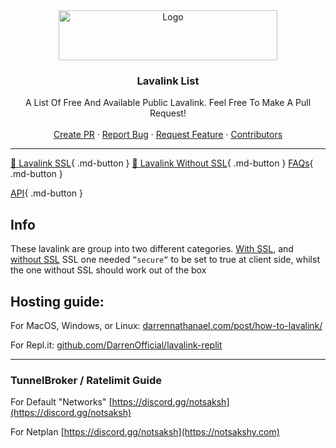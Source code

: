 <div align="center">
  <a href="https://github.com/NotSaksh/Lavalinks.xyz">
    <img src="https://www.darrennathanael.com/cdn/springtext.svg" alt="Logo" width="350" height="80">
  </a>

<h3 align="center">Lavalink List</h3>

  <p align="center">
    A List Of Free And Available Public Lavalink. Feel Free To Make A Pull Request!
    <br />
    <br />
    <a href="https://github.com/NotSaksh/Lavalinks.xyz/pulls">Create PR</a>
    ·
    <a href="https://github.com/NotSaksh/Lavalinks.xyz/issues">Report Bug</a>
    ·
    <a href="https://discord.gg/notsaksh">Request Feature</a>
    ·
    <a href="https://github.com/NotSaksh/Lavalinks.xyz/graphs/contributors">Contributors</a>
  </p>
</div>



---

[📃 Lavalink SSL](SSL/lavalink-with-ssl.md){ .md-button } 
[📜 Lavalink Without SSL](NoSSL/lavalink-without-ssl.md){ .md-button } 
[FAQs](FAQ/frequently-asked-questions.md){ .md-button }

[API](api/index.md){ .md-button }

## Info
These lavalink are group into two different categories.
[With SSL](https://lavalink-list.darrennathanael.com/SSL/lavalink-with-ssl/), and [without SSL](https://lavalink-list.darrennathanael.com/NoSSL/lavalink-without-ssl/)
SSL one needed `”secure”` to be set to true at client side, whilst the one without SSL should work out of the box


## Hosting guide:

For MacOS, Windows, or Linux: [darrennathanael.com/post/how-to-lavalink/](https://darrennathanael.com/post/how-to-lavalink/)

For Repl.it: [github.com/DarrenOfficial/lavalink-replit](https://github.com/DarrenOfficial/lavalink-replit)

---
### TunnelBroker / Ratelimit Guide

For Default "Networks" [https://discord.gg/notsaksh](https://discord.gg/notsaksh)

For Netplan [https://discord.gg/notsaksh](https://notsakshy.com)

